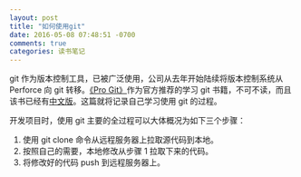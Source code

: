```yaml
---
layout: post
title: "如何使用git"
date: 2016-05-08 07:48:51 -0700
comments: true
categories: 读书笔记
---
```


git 作为版本控制工具，已被广泛使用，公司从去年开始陆续将版本控制系统从 Perforce 向 git 转移。[《Pro Git》](https://git-scm.com/book/en/v2)作为官方推荐的学习 git 书籍，不可不读，而且该书已经有[中文版](https://git-scm.com/book/zh)。这篇就将记录自己学习使用 git 的过程。

开发项目时，使用 git 主要的全过程可以大体概况为如下三个步骤：
1. 使用 git clone 命令从远程服务器上拉取源代码到本地。
2. 按照自己的需要，本地修改从步骤 1 拉取下来的代码。
3. 将修改好的代码 push 到远程服务器上。



